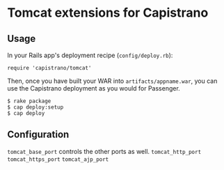 # Tomcat extensions for Capistrano


## Usage

In your Rails app's deployment recipe (`config/deploy.rb`):

    require 'capistrano/tomcat'

Then, once you have built your WAR into `artifacts/appname.war`,
you can use the Capistrano deployment as you would for Passenger.

    $ rake package
    $ cap deploy:setup
    $ cap deploy

## Configuration

`tomcat_base_port` controls the other ports as well.
`tomcat_http_port`
`tomcat_https_port`
`tomcat_ajp_port`

